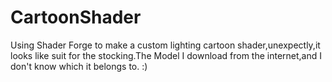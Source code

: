# CartoonShader

Using Shader Forge to make a custom lighting cartoon shader,unexpectly,it looks like suit for the stocking.The Model I download from the internet,and
I don't know which it belongs to. :)
